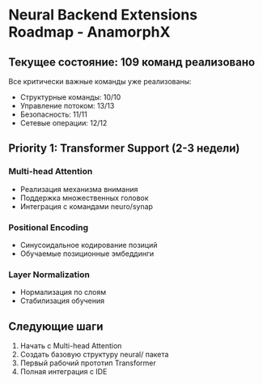 # Neural Backend Extensions Roadmap - AnamorphX

## Текущее состояние: 109 команд реализовано

Все критически важные команды уже реализованы:
- Структурные команды: 10/10
- Управление потоком: 13/13
- Безопасность: 11/11
- Сетевые операции: 12/12

## Priority 1: Transformer Support (2-3 недели)

### Multi-head Attention
- Реализация механизма внимания
- Поддержка множественных головок
- Интеграция с командами neuro/synap

### Positional Encoding
- Синусоидальное кодирование позиций
- Обучаемые позиционные эмбеддинги

### Layer Normalization
- Нормализация по слоям
- Стабилизация обучения

## Следующие шаги

1. Начать с Multi-head Attention
2. Создать базовую структуру neural/ пакета
3. Первый рабочий прототип Transformer
4. Полная интеграция с IDE